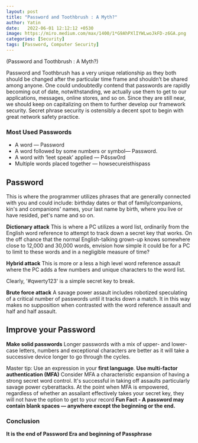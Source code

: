 ```yaml
---
layout: post
title: "Password and Toothbrush : A Myth?"
author: Yatin
date:   2022-06-01 12:12:12 +0530
image: https://miro.medium.com/max/1400/1*G9AhPXlIYWLwoJkFD-z6GA.png
categories: [Security]
tags: [Password, Computer Security] 
---
```

<div class="message">(Password and Toothbrush : A Myth?)</div>

Password and Toothbrush has a very unique relationship as they both should be changed after the particular time frame and shouldn’t be shared among anyone. One could undoubtedly contend that passwords are rapidly becoming out of date, notwithstanding, we actually use them to get to our applications, messages, online stores, and so on. Since they are still near, we should keep on capitalizing on them to further develop our framework security. Secret phrase security is ostensibly a decent spot to begin with great network safety practice.
<!--more-->
### Most Used Passwords
* A word — Password
* A word followed by some numbers or symbol— Password.
* A word with ‘leet speak’ applied — P4ssw0rd
* Multiple words placed together — howsecureisthispass

## Password

This is where the programmer utilizes phrases that are generally connected with you and could include: birthday dates or that of family/companions, kin's and companions' names, your last name by birth, where you live or have resided, pet's name and so on.

**Dictionary attack**
This is where a PC utilizes a word list, ordinarily from the English word reference to attempt to track down a secret key that works. On the off chance that the normal English-talking grown-up knows somewhere close to 12,000 and 30,000 words, envision how simple it could be for a PC to limit to these words and in a negligible measure of time?

**Hybrid attack**
This is more or a less a high level word reference assault where the PC adds a few numbers and unique characters to the word list.

Clearly, '#qwerty123' is a simple secret key to break.

**Brute force attack**
A savage power assault includes robotized speculating of a critical number of passwords until it tracks down a match. It in this way makes no supposition when contrasted with the word reference assault and half and half assault.

## Improve your Password
**Make solid passwords**
Longer passwords with a mix of upper- and lower-case letters, numbers and exceptional characters are better as it will take a successive device longer to go through the cycles.

Master tip: Use an expression in your **first language**.
**Use multi-factor authentication (MFA)**
Consider MFA a characteristic expansion of having a strong secret word control. It's successful in taking off assaults particularly savage power cyberattacks. At the point when MFA is empowered, regardless of whether an assailant effectively takes your secret key, they will not have the option to get to your record
**Fun Fact - A password may contain blank spaces — anywhere except the beginning or the end.**
### Conclusion
**It is the end of Password Era and beginning of Passphrase**


